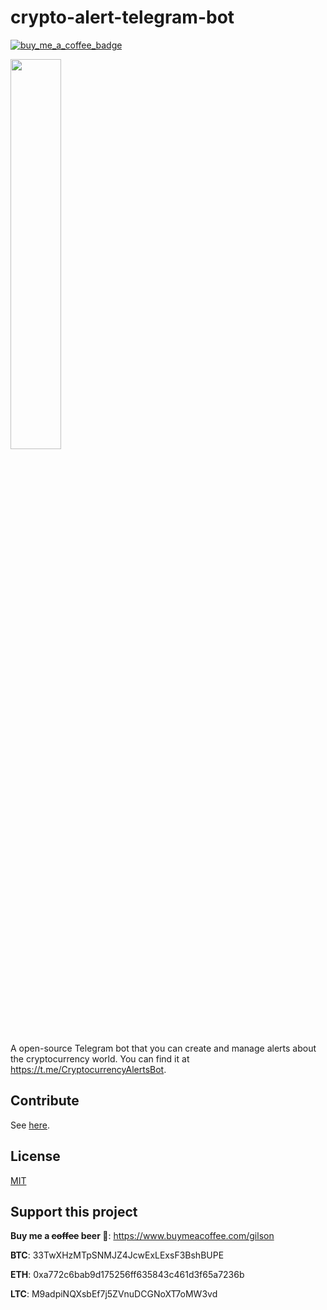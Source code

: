 # crypto-alert-telegram-bot

[![buy_me_a_coffee_badge](https://img.shields.io/badge/Buy%20me%20a%20coffee-donate-yellow.svg)](https://www.buymeacoffee.com/gilson)

<img src="https://i.ibb.co/x82Ng2m/Crypto-Notif-Bot.png" height="40%" width="40%">

A open-source Telegram bot that you can create and manage alerts about the cryptocurrency world. You can find it at https://t.me/CryptocurrencyAlertsBot.

## Contribute

See [here](CONTRIBUTING.md).

## License

[MIT](LICENSE)

## Support this project

**Buy me a ~~coffee~~ beer 🍺**: https://www.buymeacoffee.com/gilson

**BTC**: 33TwXHzMTpSNMJZ4JcwExLExsF3BshBUPE

**ETH**: 0xa772c6bab9d175256ff635843c461d3f65a7236b

**LTC**: M9adpiNQXsbEf7j5ZVnuDCGNoXT7oMW3vd